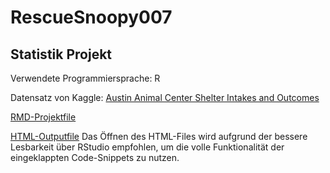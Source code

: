 # RescueSnoopy007

## Statistik Projekt

Verwendete Programmiersprache: R

Datensatz von Kaggle: [Austin Animal Center Shelter Intakes and Outcomes](https://www.kaggle.com/aaronschlegel/austin-animal-center-shelter-intakes-and-outcomes#aac_intakes.csv)

[RMD-Projektfile](https://github.com/Co-Re/RescueSnoopy007/blob/master/Analyse_Poposal.Rmd)

[HTML-Outputfile]() Das Öffnen des HTML-Files wird aufgrund der bessere Lesbarkeit über RStudio empfohlen, um die volle Funktionalität der eingeklappten Code-Snippets zu nutzen.
